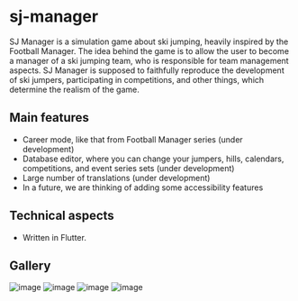 # sj-manager
SJ Manager is a simulation game about ski jumping, heavily inspired by the Football Manager. The idea behind the game is to allow the user to become a manager of a ski jumping team, who is responsible for team management aspects. SJ Manager is supposed to faithfully reproduce the development of ski jumpers, participating in competitions, and other things, which determine the realism of the game.

## Main features
- Career mode, like that from Football Manager series (under development)
- Database editor, where you can change your jumpers, hills, calendars, competitions, and event series sets (under development)
- Large number of translations (under development)
- In a future, we are thinking of adding some accessibility features

## Technical aspects
- Written in Flutter.

## Gallery
![image](https://github.com/user-attachments/assets/5cf2cf90-6289-47ae-8e8b-f4c8246e133e)
![image](https://github.com/user-attachments/assets/b5e86b55-0e0b-479a-84b4-db13185affd9)
![image](https://github.com/user-attachments/assets/8af2e92d-d0d1-4a28-a061-ad50e40a6ecb)
![image](https://github.com/user-attachments/assets/06a7ce27-1de5-4817-bb0b-efee30ba8410)
